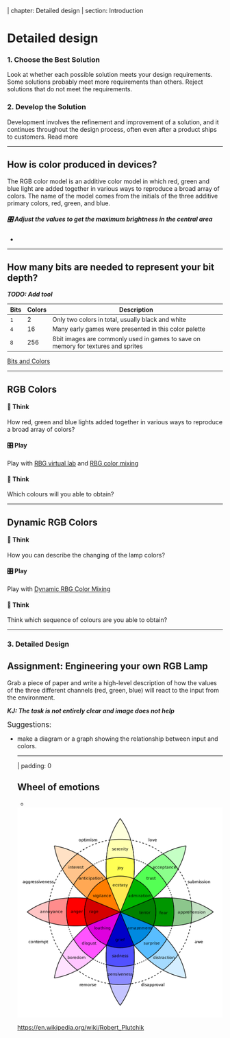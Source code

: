 | chapter: Detailed design 
| section: Introduction

# Detailed design

### 1. Choose the Best Solution

Look at whether each possible solution meets your design requirements. Some solutions probably meet more requirements than others. Reject solutions that do not meet the requirements.

### 2. Develop the Solution

Development involves the refinement and improvement of a solution, and it continues throughout the design process, often even after a product ships to customers. <f-link to="https://www.sciencebuddies.org/science-fair-projects/engineering-design-process/engineering-design-process-steps">Read more</a>

---

## How is color produced in devices?

The RGB color model is an additive color model in which red, green and blue light are added together in various ways to reproduce a broad array of colors.
The name of the model comes from the initials of the three additive primary colors, red, green, and blue.

##### 🎛️ Adjust the values to get the maximum brightness in the central area

<f-slider title="Red" value="64" to="255" integer set="r" />

<f-slider title="Green" value="128" to="255" integer set="g" />

<f-slider title="Blue" value="196" to="255" integer set="b" />

-

<center>
<f-scene>
  <f-group scale="1.3" rotation="-180">
  <f-circle
    v-for="(c,i) in polarpoints(3,0.5)"
    :key="i"
    :x="c.x"
    :y="c.y"
    :fill="[rgb(get('r',0),0,0),rgb(0,get('g',0),0),rgb(0,0,get('b',0))][i]"
    stroke
    style="mix-blend-mode: screen"
  />
  </f-group>
</f-scene>
</center>

---

## How many bits are needed to represent your bit depth?

***TODO: Add tool***

Bits|Colors|Description
---|---|---
`1`|2|Only two colors in total, usually black and white
`4`|16|Many early games were presented in this color palette
`8  `|256|8bit images are commonly used in games to save on memory for textures and sprites

<a class="tertiary" href="https://designstem.github.io/scenarios/colorbits/">Bits and Colors</a>

---

## RGB Colors

#### 🤔 Think

How red, green and blue lights added together in various ways to reproduce a broad array of colors?

#### 🎛️ Play

Play with <a class="tertiary" href="https://designstem.github.io/scenarios/rgblamp_vision/labs.html">RBG virtual lab</a> and <a class="tertiary" href="https://designstem.github.io/scenarios/rgblamp_vision/mixing/index.html">RBG color mixing</a>

#### 🤔 Think

Which colours will you able to obtain?



---

##   Dynamic RGB Colors 

#### 🤔 Think

How you can describe the changing of the lamp colors?

#### 🎛️ Play

Play with <a class="tertiary" href="https://designstem.github.io/scenarios/rgblamp_vision/dynamic-mixing/index.html">Dynamic RBG Color Mixing</a>

#### 🤔 Think

Think which sequence of colours are you able to obtain?

<f-next-button title="Next" />

---

### 3. Detailed Design

## Assignment: Engineering your own RGB Lamp

Grab a piece of paper and write a high-level description of how the values of the three different channels (red, green, blue) will react to the input from the environment.

***KJ: The task is not entirely clear and image does not help***

<big>Suggestions:</big>
<ul>
<li>make a diagram or a graph showing the relationship between input and colors.</li>

---

| padding: 0

<section><section>

## Wheel of emotions

</section></section>

-

<f-theme theme="light" style="background: white">

<img src="./imgs/cap3_7.png" />

<f-theme>

<f-notes title="Credits">

https://en.wikipedia.org/wiki/Robert_Plutchik

</f-notes>

